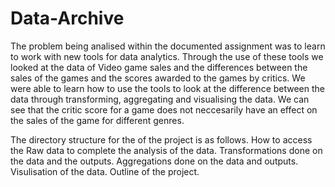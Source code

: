 # Data-Archive

The problem being analised within the documented assignment was to learn to work with new tools for data analytics. Through the use of these tools we looked at the data of Video game sales and the differences between the sales of the games and the scores awarded to the games by critics. We were able to learn how to use the tools to look at the difference between the data through transforming, aggregating and visualising the data. We can see that the critic score for a game does not neccesarily have an effect on the sales of the game for different genres.

The directory structure for the of the project is as follows. How to access the Raw data to complete the analysis of the data. Transformations done on the data and the outputs. Aggregations done on the data and outputs. Visulisation of the data. Outline of the project.
